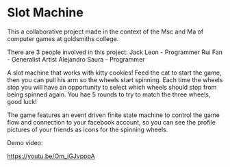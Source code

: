 # Slot Machine

This a collaborative project made in the context of the Msc and Ma of computer games at goldsmiths college.

There are 3 people involved in this project:
Jack Leon - Programmer
Rui Fan - Generalist Artist
Alejandro Saura - Programmer

A slot machine that works with kitty cookies!
Feed the cat to start the game, then you can pull his arm so the wheels start spinning.
Each time the wheels stop you will have an opportunity to select which wheels should stop from being spinned again.
You hae 5 rounds to try to match the three wheels, good luck!

The game features an event driven finite state machine to control the game flow and connection to your facebook account, 
so you can see the profile pictures of your friends as icons for the spinning wheels.

Demo video:

https://youtu.be/Om_iGJvpppA
